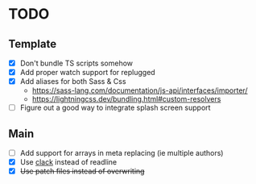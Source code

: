 # TODO

## Template
- [x] Don't bundle TS scripts somehow
- [x] Add proper watch support for replugged
- [x] Add aliases for both Sass & Css
  - https://sass-lang.com/documentation/js-api/interfaces/importer/
  - https://lightningcss.dev/bundling.html#custom-resolvers
- [ ] Figure out a good way to integrate splash screen support

## Main
- [ ] Add support for arrays in meta replacing (ie multiple authors)
- [x] Use [clack](https://github.com/natemoo-re/clack/) instead of readline
- [x] ~~Use patch files instead of overwriting~~
